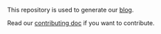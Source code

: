 This repository is used to generate our [blog](https://bioinformatics-collaborative.github.io/).

Read our [contributing doc](https://github.com/bioinformatics-collaborative/blog/blob/master/CONTRIBUTING.md) if you want to contribute.
